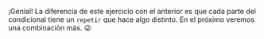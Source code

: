 ¡Genial! La diferencia de este ejercicio con el anterior es que cada parte del condicional tiene un `repetir` que hace algo distinto. En el próximo veremos una combinación más. :stuck_out_tongue_winking_eye: